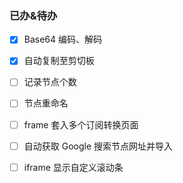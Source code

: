 ### 已办&待办

- [x] Base64 编码、解码
- [x] 自动复制至剪切板
- [ ] 记录节点个数
- [ ]  节点重命名
- [ ] frame 套入多个订阅转换页面
- [ ]  自动获取 Google 搜索节点网址并导入
- [ ]  iframe 显示自定义滚动条

